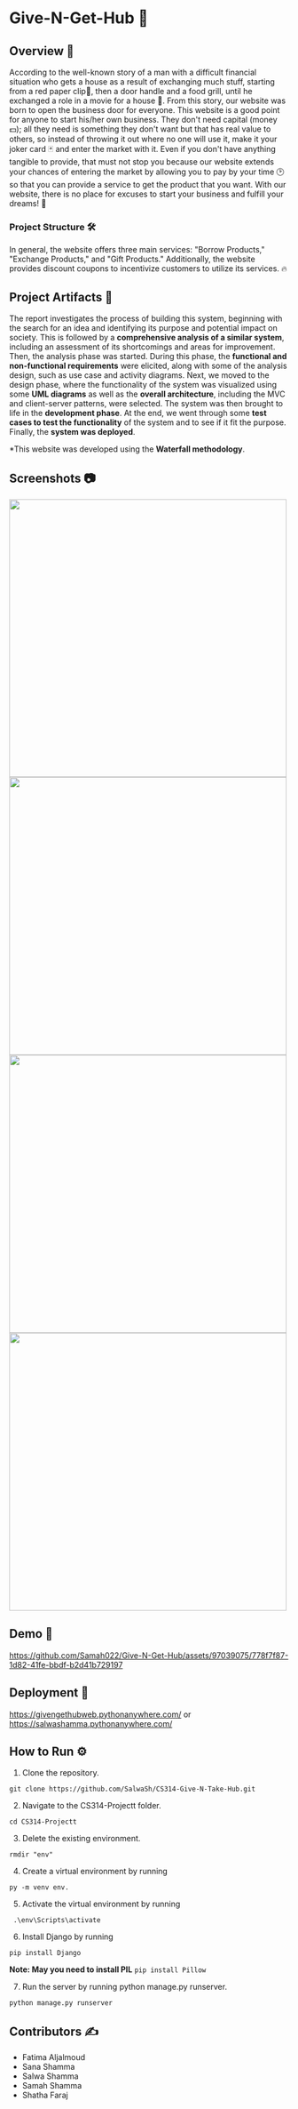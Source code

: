 ﻿# Give-N-Get-Hub 🎁
 
## Overview 🌟
According to the well-known story of a man with a difficult financial situation who gets a house as a result of exchanging much stuff, starting from a red paper clip📎, then a door handle and a food grill, until he exchanged a role in a movie for a house 🏡. From this story, our website was born to open the business door for everyone. This website is a good point for anyone to start his/her own business. They don't need capital (money💵); all they need is something they don't want but that has real value to others, so instead of throwing it out where no one will use it, make it your joker card 🃏 and enter the market with it. Even if you don't have anything tangible to provide, that must not stop you because our website extends your chances of entering the market by allowing you to pay by your time 🕑 so that you can provide a service to get the product that you want. With our website, there is no place for excuses to start your business and fulfill your dreams! 🌠 

### Project Structure 🛠
In general, the website offers three main services: "Borrow Products," "Exchange Products," and "Gift Products." Additionally, the website provides discount coupons to incentivize customers to utilize its services. 🔥

## Project Artifacts 📂
The report investigates the process of building this system, beginning with the search for an idea and identifying its purpose and potential impact on society. This is followed by a **comprehensive analysis of a similar system**, including an assessment of its shortcomings and areas for improvement. Then, the analysis phase was started. During this phase, the **functional and non-functional requirements** were elicited, along with some of the analysis design, such as use case and activity diagrams. Next, we moved to the design phase, where the functionality of the system was visualized using some **UML diagrams** as well as the **overall architecture**, including the MVC and client-server patterns, were selected. The system was then brought to life in the **development phase**. At the end, we went through some **test cases to test the functionality** of the system and to see if it fit the purpose. Finally, the **system was deployed**.

*This website was developed using the **Waterfall methodology**.

## Screenshots 📷

<img src="https://github.com/user-attachments/assets/ae729b73-16a5-40a4-9597-79308526f92c" width="500" height="500">
<img src="https://github.com/user-attachments/assets/f002b89d-0bd9-400a-a9fe-059277550d74" width="500" height="500">
<img src="https://github.com/user-attachments/assets/f4601aaf-8f2d-49a1-af3a-a4c5a1dd85d6" width="500" height="500">
<img src="https://github.com/user-attachments/assets/3c410e49-e092-488c-82ff-7c80385a2719" width="500" height="500">

## Demo 🎥
https://github.com/Samah022/Give-N-Get-Hub/assets/97039075/778f7f87-1d82-41fe-bbdf-b2d41b729197

## Deployment 🚀
https://givengethubweb.pythonanywhere.com/
or
https://salwashamma.pythonanywhere.com/

## How to Run ⚙️
1. Clone the repository.
```
git clone https://github.com/SalwaSh/CS314-Give-N-Take-Hub.git
```
2. Navigate to the CS314-Projectt folder.
```
cd CS314-Projectt
```
3. Delete the existing environment.
```
rmdir "env"
```
4. Create a virtual environment by running 
```
py -m venv env.
```
5. Activate the virtual environment by running
```
 .\env\Scripts\activate
```
6. Install Django by running 
```
pip install Django
```
**Note: May you need to install PIL** ``` pip install Pillow ```

7. Run the server by running python manage.py runserver.
```
python manage.py runserver
```
## Contributors ✍️

- Fatima Aljalmoud
- Sana Shamma
- Salwa Shamma
- Samah Shamma
- Shatha Faraj﻿
